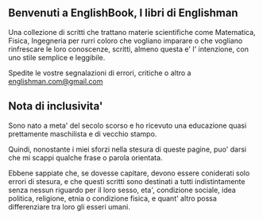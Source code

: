 ## Benvenuti a EnglishBook, I libri di Englishman

Una collezione di scritti che trattano materie scientifiche come Matematica, Fisica, Ingegneria per rurri coloro che vogliano imparare 
o che vogliano rinfrescare le loro conoscenze, scritti, almeno questa e' l' intenzione, con uno stile semplice e 
leggibile.

Spedite le vostre segnalazioni di errori, critiche o altro a englishman.com@gmail.com


## Nota di inclusivita'

Sono nato a meta' del secolo scorso e ho ricevuto una educazione quasi prettamente maschilista e di vecchio stampo.

Quindi, nonostante i miei sforzi nella stesura di queste pagine, puo' darsi che mi scappi qualche frase o parola orientata.

Ebbene sappiate che, se dovesse capitare, devono essere coniderati solo errori di stesura, e che questi scritti sono destinati a tutti indistintamente
senza nessun riguardo per il loro sesso, eta', condizione sociale, idea politica, religione, etnia o condizione fisica, e quant' altro possa differenziare
tra loro gli esseri umani.
